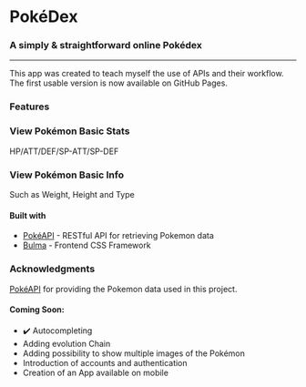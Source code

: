 # PokéDex

### A simply & straightforward online Pokédex

---

This app was created to teach myself the use of APIs and their workflow. The first usable version is now available on GitHub Pages.
<br>

### Features
### View Pokémon Basic Stats
HP/ATT/DEF/SP-ATT/SP-DEF
### View Pokémon Basic Info
Such as Weight, Height and Type
#### Built with

- <a href="https://pokeapi.co/">PokéAPI</a> - RESTful API for retrieving Pokemon data
- <a href="https://bulma.io/">Bulma</a> - Frontend CSS Framework

### Acknowledgments

<a href="https://pokeapi.co/">PokéAPI</a> for providing the Pokemon data used in this project.

#### Coming Soon:

- ✔️ Autocompleting
- Adding evolution Chain
- Adding possibility to show multiple images of the Pokémon
- Introduction of accounts and authentication
- Creation of an App available on mobile
